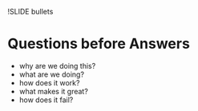 !SLIDE bullets

# Questions before Answers

* why are we doing this?
* what are we doing?
* how does it work?
* what makes it great?
* how does it fail?

